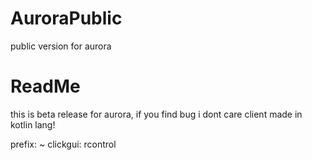 # AuroraPublic
public version for aurora

# ReadMe
this is beta release for aurora, if you find bug i dont care
client made in kotlin lang!

prefix: ~
clickgui: rcontrol
